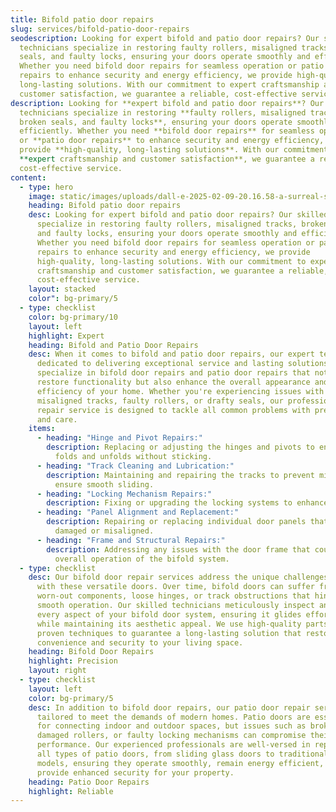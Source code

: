 ```yaml
---
title: Bifold patio door repairs
slug: services/bifold-patio-door-repairs
seodescription: Looking for expert bifold and patio door repairs? Our skilled
  technicians specialize in restoring faulty rollers, misaligned tracks, broken
  seals, and faulty locks, ensuring your doors operate smoothly and efficiently.
  Whether you need bifold door repairs for seamless operation or patio door
  repairs to enhance security and energy efficiency, we provide high-quality,
  long-lasting solutions. With our commitment to expert craftsmanship and
  customer satisfaction, we guarantee a reliable, cost-effective service.
description: Looking for **expert bifold and patio door repairs**? Our skilled
  technicians specialize in restoring **faulty rollers, misaligned tracks,
  broken seals, and faulty locks**, ensuring your doors operate smoothly and
  efficiently. Whether you need **bifold door repairs** for seamless operation
  or **patio door repairs** to enhance security and energy efficiency, we
  provide **high-quality, long-lasting solutions**. With our commitment to
  **expert craftsmanship and customer satisfaction**, we guarantee a reliable,
  cost-effective service.
content:
  - type: hero
    image: static/images/uploads/dall-e-2025-02-09-20.16.58-a-surreal-scene-of-a-surgeon-in-green-surgical-scrubs-performing-a-detailed-repair-on-installed-pvc-and-glass-bifold-doors-inside-a-house.-the-surgeon.webp
    heading: Bifold patio door repairs
    desc: Looking for expert bifold and patio door repairs? Our skilled technicians
      specialize in restoring faulty rollers, misaligned tracks, broken seals,
      and faulty locks, ensuring your doors operate smoothly and efficiently.
      Whether you need bifold door repairs for seamless operation or patio door
      repairs to enhance security and energy efficiency, we provide
      high-quality, long-lasting solutions. With our commitment to expert
      craftsmanship and customer satisfaction, we guarantee a reliable,
      cost-effective service.
    layout: stacked
    color": bg-primary/5
  - type: checklist
    color: bg-primary/10
    layout: left
    highlight: Expert
    heading: Bifold and Patio Door Repairs
    desc: When it comes to bifold and patio door repairs, our expert team is
      dedicated to delivering exceptional service and lasting solutions. We
      specialize in bifold door repairs and patio door repairs that not only
      restore functionality but also enhance the overall appearance and energy
      efficiency of your home. Whether you're experiencing issues with
      misaligned tracks, faulty rollers, or drafty seals, our professional
      repair service is designed to tackle all common problems with precision
      and care.
    items:
      - heading: "Hinge and Pivot Repairs:"
        description: Replacing or adjusting the hinges and pivots to ensure the door
          folds and unfolds without sticking.
      - heading: "Track Cleaning and Lubrication:"
        description: Maintaining and repairing the tracks to prevent misalignment and
          ensure smooth sliding.
      - heading: "Locking Mechanism Repairs:"
        description: Fixing or upgrading the locking systems to enhance security.
      - heading: "Panel Alignment and Replacement:"
        description: Repairing or replacing individual door panels that may have become
          damaged or misaligned.
      - heading: "Frame and Structural Repairs:"
        description: Addressing any issues with the door frame that could affect the
          overall operation of the bifold system.
  - type: checklist
    desc: Our bifold door repair services address the unique challenges associated
      with these versatile doors. Over time, bifold doors can suffer from
      worn-out components, loose hinges, or track obstructions that hinder
      smooth operation. Our skilled technicians meticulously inspect and repair
      every aspect of your bifold door system, ensuring it glides effortlessly
      while maintaining its aesthetic appeal. We use high-quality parts and
      proven techniques to guarantee a long-lasting solution that restores
      convenience and security to your living space.
    heading: Bifold Door Repairs
    highlight: Precision
    layout: right
  - type: checklist
    layout: left
    color: bg-primary/5
    desc: In addition to bifold door repairs, our patio door repair services are
      tailored to meet the demands of modern homes. Patio doors are essential
      for connecting indoor and outdoor spaces, but issues such as broken seals,
      damaged rollers, or faulty locking mechanisms can compromise their
      performance. Our experienced professionals are well-versed in repairing
      all types of patio doors, from sliding glass doors to traditional hinged
      models, ensuring they operate smoothly, remain energy efficient, and
      provide enhanced security for your property.
    heading: Patio Door Repairs
    highlight: Reliable
---
```

